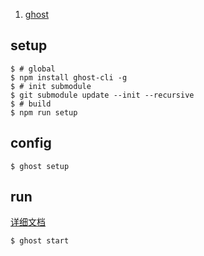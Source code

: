 1.  [ghost](https://github.com/TryGhost/Ghost)

## setup
```console
$ # global
$ npm install ghost-cli -g
$ # init submodule
$ git submodule update --init --recursive
$ # build
$ npm run setup
```

## config
```console
$ ghost setup
```

## run

[详细文档](https://docs.ghost.org/v1.0.0/docs/ghost-cli)

```console
$ ghost start
```
